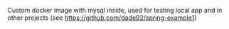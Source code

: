 Custom docker image with mysql inside, used for testing local app and in other projects
(see https://github.com/dade92/spring-example1)